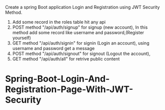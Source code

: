 Create a spring Boot application Login and Registration using JWT Security Method.

1) Add some record in the roles table hit any api 
2) POST method "/api/auth/signup" for signup (new account), In this method add some record like username and password,(Register yourself)
3) GET method "/api/auth/signin" for signin (Login an account), using username and password get a message 
4) POST method "/api/auth/signout" for signout (Logout the account), 
5) GET method "/api/auth/all" for retrive public content
   >>>>>>>>>>>>>>>>>>>>>>>>>>>>>>>>>>>>>>>>>>>>>>>>>>>>>>>>>>>>>>>>>>>>>>>>>>>>>>>>>>>>>>>>>>>>>>>>>>>>>>>>>>>>>>>>>>>>>>>>>>>>>>>>>>>>>>>>>>>>
   
# Spring-Boot-Login-And-Registration-Page-With-JWT-Security
